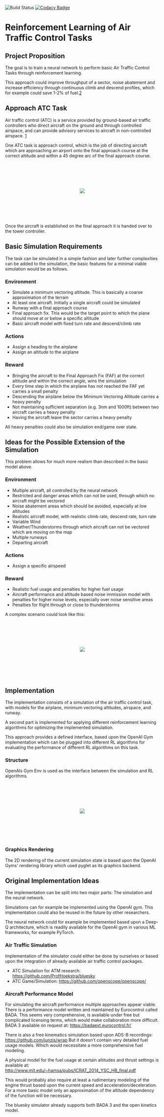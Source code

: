 ![Build Status](https://api.travis-ci.com/fvalka/atc-reinforcement-learning.svg?branch=master "Build Status")
[![Codacy Badge](https://api.codacy.com/project/badge/Grade/d38095018a04482f90662c76bd602e83)](https://www.codacy.com/manual/fvalka/atc-reinforcement-learning?utm_source=github.com&amp;utm_medium=referral&amp;utm_content=fvalka/atc-reinforcement-learning&amp;utm_campaign=Badge_Grade)

# Reinforcement Learning of Air Traffic Control Tasks
## Project Proposition
The goal is to train a neural network to perform basic Air Traffic Control Tasks through reinforcement learning. 

This approach could improve throughput of a sector, noise abatement and increase efficiency through continuous 
climb and descend profiles, which for example could save 1-2% of fuel.[2][2]

## Approach ATC Task
Air traffic control (ATC) is a service provided by ground-based air traffic controllers who direct aircraft on the 
ground and through controlled airspace, and can provide advisory services to aircraft in non-controlled airspace. [1][1]

One ATC task is approach control, which is the job of directing aircraft which are approaching an airport onto the 
final approach course at the correct altitude and within a 45 degree arc of the final approach course. 

<p align="center" style="padding: 6em;">
    <img src="images/final_approach_small.png">
</p>

Once the aircraft is established on the final approach it is handed over to the tower controller. 

## Basic Simulation Requirements
The task can be simulated in a simple fashion and later further complexities can be added to the simulation, the basic
features for a minimal viable simulation would be as follows.

### Environment
*   Simulate a minimum vectoring altitude. This is basically a coarse approximation of the terrain
*   At least one aircraft. Initially a single aircraft could be simulated
*   Runway with a final approach course
*   Final approach fix. This would be the target point to which the plane should move at or below a specific altitude
*   Basic aircraft model with fixed turn rate and descend/climb rate

### Actions
*   Assign a heading to the airplane
*   Assign an altitude to the airplane

### Reward
*   Bringing the aircraft to the Final Approach Fix (FAF) at the correct altitude and within the correct angle, wins the simulation
*   Every time step in which the airplane has not reached the FAF yet carries a small penalty
*   Descending the airplane below the Minimum Vectoring Altitude carries a heavy penalty
*   Not maintaining sufficient separation (e.g. 3nm and 1000ft) between two aircraft carries a heavy penalty
*   Having the aircraft leave the sector carries a heavy penalty

All heavy penalties could also be simulation end/game over state. 

## Ideas for the Possible Extension of the Simulation 
This problem allows for much more realism than described in the basic model above.

### Environment 
*   Multiple aircraft, all controlled by the neural network
*   Restricted and danger areas which can not be used, through which no aircraft might be vectored
*   Noise abatement areas which should be avoided, especially at low altitudes
*   Realistic aircraft model, with realistic climb rate, descend rate, turn rate
*   Variable Wind
*   Weather/Thunderstorms through which aircraft can not be vectored which are moving on the map
*   Multiple runways
*   Departing aircraft

### Actions
*   Assign a specific airspeed

### Reward
*   Realistic fuel usage and penalties for higher fuel usage
*   Aircraft performance and altitude based noise immission model with penalties for higher noise levels, especially over noise sensitive areas
*   Penalties for flight through or close to thunderstorms

A complex scenario could look like this:

<p align="center" style="padding: 6em;">
    <img src="images/complex_scenario.png">
</p>

## Implementation

The implementation consists of a simulation of the air traffic control task, with models for the airplane, 
minimum vectoring altitudes, airspace, and runway. 

A second part is implemented for applying different reinforcement learning algorithms for optimizing the 
implemented simulation. 

This approach provides a defined interface, based upon the OpenAI Gym implementation which can be plugged
into different RL algorithms for evaluating the performance of different RL algorithms on this task. 

### Structure

OpenAIs Gym Env is used as the interface between the simulation and RL algorithms. 

<p align="center" style="padding: 6em;">
    <img src="images/class-structure.png">
</p>

### Graphics Rendering
The 2D rendering of the current simulation state is based upon the OpenAI Gyms' rendering 
library which used pyglet as its graphics backend. 

## Original Implementation Ideas

The implementation can be split into two major parts: The simulation and the neural network. 

Simulations can for example be implemented using the OpenAI gym. This implementation could also be reused in the future
by other researchers. 

The neural network could for example be implemented based upon a Deep-Q architecture, which is readily available for
the OpenAI gym in various ML frameworks, for example PyTorch. 

### Air Traffic Simulation

Implementation of the simulator could either be done by ourselves or based upon the integration of already available
air traffic control packages.

*   ATC Simulation for ATM research: <https://github.com/ProfHoekstra/bluesky>
*   ATC Game/Simulation: <https://github.com/openscope/openscope/>

### Aircraft Performance Model

For simulating the aircraft performance multiple approaches appear viable. There is a performance model written and
maintained by Eurocontrol called BADA. This seems very comprehensive, is available under free but complicated licensing
terms, which would make collaboration more difficult. 
BADA 3 available on request at: <https://badaext.eurocontrol.fr/>

There is also a free kinematics simulation based upon ADS-B recordings: <https://github.com/junzis/wrap>
But it doesn't contain very detailed fuel usage models. Which would necessitate a more comprehensive fuel modeling. 

A physical model for the fuel usage at certain altitudes and thrust settings is available at: 
<http://www.mit.edu/~hamsa/pubs/ICRAT_2014_YSC_HB_final.pdf>

This would probably also require at least a rudimentary modeling of the engine thrust based upon the current speed and
acceleration/deceleration. For a more basic model only an approximation of the altitude dependency of the function 
will be necessary.  

The bluesky simulator already supports both BADA 3 and the open kinetics model. 

[1]: https://en.wikipedia.org/wiki/Air_traffic_control
[2]: http://www.icrat.org/icrat/seminarContent/Author/RamonCodina737/FINAL-602-cfp-Codina.pdf
